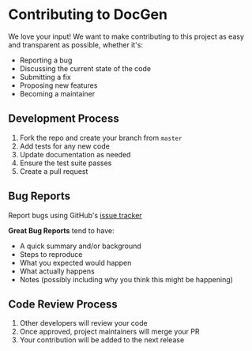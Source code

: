 # Contributing to DocGen

We love your input! We want to make contributing to this project as easy and transparent as possible, whether it's:

- Reporting a bug
- Discussing the current state of the code
- Submitting a fix
- Proposing new features
- Becoming a maintainer

## Development Process

1. Fork the repo and create your branch from `master`
2. Add tests for any new code
3. Update documentation as needed
4. Ensure the test suite passes
5. Create a pull request

## Bug Reports

Report bugs using GitHub's [issue tracker](../../issues)

**Great Bug Reports** tend to have:
- A quick summary and/or background
- Steps to reproduce
- What you expected would happen
- What actually happens
- Notes (possibly including why you think this might be happening)

## Code Review Process

1. Other developers will review your code
2. Once approved, project maintainers will merge your PR
3. Your contribution will be added to the next release